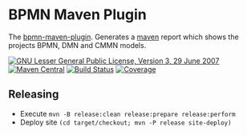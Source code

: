 # BPMN Maven Plugin

The [bpmn-maven-plugin](https://jonasrutishauser.github.io/bpmn-maven-plugin/snapshot).
Generates a [maven](https://maven.apache.org) report which shows the projects BPMN, DMN and CMMN models.

[![GNU Lesser General Public License, Version 3, 29 June 2007](https://img.shields.io/github/license/jonasrutishauser/bpmn-maven-plugin.svg?label=License)](http://www.gnu.org/licenses/lgpl-3.0.txt)
[![Maven Central](https://img.shields.io/maven-central/v/com.github.jonasrutishauser/bpmn-maven-plugin.svg?label=Maven%20Central)](http://search.maven.org/#search%7Cga%7C1%7Cg%3A%22com.github.jonasrutishauser%22%20a%3A%22bpmn-maven-plugin%22)
[![Build Status](https://img.shields.io/travis/jonasrutishauser/bpmn-maven-plugin/master.svg?label=Build)](https://travis-ci.org/jonasrutishauser/bpmn-maven-plugin)
[![Coverage](https://img.shields.io/codecov/c/github/jonasrutishauser/bpmn-maven-plugin/master.svg?label=Coverage)](https://codecov.io/gh/jonasrutishauser/bpmn-maven-plugin)

## Releasing

* Execute `mvn -B release:clean release:prepare release:perform`
* Deploy site `(cd target/checkout; mvn -P release site-deploy)`
